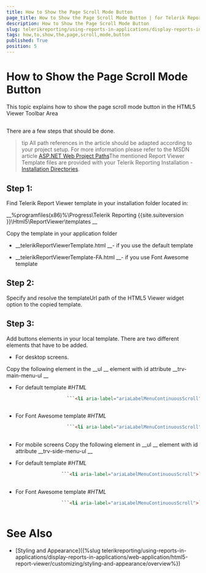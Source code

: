 ```yaml
---
title: How to Show the Page Scroll Mode Button
page_title: How to Show the Page Scroll Mode Button | for Telerik Reporting Documentation
description: How to Show the Page Scroll Mode Button
slug: telerikreporting/using-reports-in-applications/display-reports-in-applications/web-application/html5-report-viewer/customizing/how-to-show-the-page-scroll-mode-button
tags: how,to,show,the,page,scroll,mode,button
published: True
position: 5
---
```


# How to Show the Page Scroll Mode Button



This topic explains how to show the page scroll mode button in the HTML5 Viewer Toolbar Area
      


## 

There are a few steps that should be done.


>tip All path references in the article should be adapted according            to your project setup. For more information please refer to the MSDN article            [ASP.NET Web Project Paths](http://msdn.microsoft.com/en-us/library/ms178116.aspx)The mentioned Report Viewer Template files are provided with your Telerik Reporting Installation -            [Installation Directories](6E821131-83F3-45A4-BB6E-1530223D1E38#directories-and-asemblies).          


## Step 1:

Find Telerik Report Viewer template in your installation folder located in:


__%programfiles(x86)%\Progress\Telerik Reporting 
{{site.suiteversion
}}\Html5\ReportViewer\templates
__

Copy the template in your application folder


* __telerikReportViewerTemplate.html
__- if you use the default template


* __telerikReportViewerTemplate-FA.html
__- if you use Font Awesome template
            


## Step 2:

Specify and resolve the templateUrl path of the HTML5 Viewer widget option to the copied template.


## Step 3:

Add buttons elements in your local template. There are two different elements that have to be added.


* For desktop screens.
            
Copy the following element in the 
__ul
__ element with id attribute 
__trv-main-menu-ul
__

* For default template
#_HTML_

	
````html
                      ```<li aria-label="ariaLabelMenuContinuousScroll">``````<a data-command="telerik_ReportViewer_pageMode" title="menuContinuousScrollTitle" href="#">``````<i class="t-font-icon t-i-scroll">``````</i>``````</a>```</li>
				            
````




* For Font Awesome template
#_HTML_

	
````html
                      ```<li aria-label="ariaLabelMenuContinuousScroll">``````<a data-command="telerik_ReportViewer_pageMode" title="menuContinuousScrollTitle" href="#">``````<i class="fa fa-angle-double-down icon-angle-double-down">``````</i>``````</a>```</li>
				            
````




* For mobile screens
Copy the following element in 
__ul
__ element with id attribute 
__trv-side-menu-ul
__

* For default template
#_HTML_

	
````html
                    ```<li aria-label="ariaLabelMenuContinuousScroll">``````<a data-command="telerik_ReportViewer_pageMode" title="menuContinuousScrollTitle" href="#">``````<i class="t-font-icon t-i-scroll">``````</i>``````<span>```menuContinuousScrollText```</span>``````</a>```</li>
				          
````




* For Font Awesome template
#_HTML_

	
````html
                    ```<li aria-label="ariaLabelMenuContinuousScroll">``````<a data-command="telerik_ReportViewer_pageMode" title="menuContinuousScrollTitle" href="#">``````<i class="fa fa-angle-double-down icon-angle-double-down">``````</i>``````<span>```menuContinuousScrollText```</span>``````</a>```</li>
				          
````




# See Also


 * [Styling and Appearance]({%slug telerikreporting/using-reports-in-applications/display-reports-in-applications/web-application/html5-report-viewer/customizing/styling-and-appearance/overview%})

